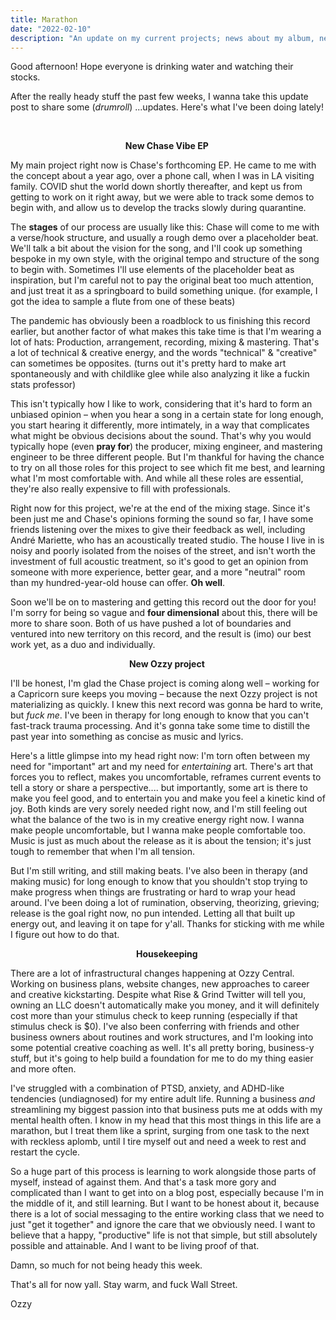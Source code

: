 ```yaml
---
title: Marathon
date: "2022-02-10"
description: "An update on my current projects; news about my album, news about Chase's forthcoming EP, and other updates."
---
```


<article class="body-section">
<p>Good afternoon! Hope everyone is drinking water and watching their stocks.&nbsp;</p>
<p>After the really heady stuff the past few weeks, I wanna take this update post to share some (<em>drumroll</em>) ...updates. Here&#39;s what I&#39;ve been doing lately!</p>
<p>&nbsp;</p><!-- more -->
<p style="text-align: center;"><span class="font_xl"><strong>New Chase Vibe EP&nbsp;</strong></span></p>
<p>My main project right now is Chase&#39;s forthcoming EP. He came to me with the concept about a year ago, over a phone call, when I was in LA visiting family. COVID shut the world down shortly thereafter, and kept us from getting to work on it right away, but we were able to track some demos to begin with, and allow us to develop the tracks slowly during quarantine.&nbsp;</p>
<p>The <strong>stages</strong> of our process are usually like this: Chase will come to me with a verse/hook structure, and usually a rough demo over a placeholder beat. We&#39;ll talk a bit about the vision for the song, and I&#39;ll cook up something bespoke in my own style, with the original tempo and structure of the song to begin with. Sometimes I&#39;ll use elements of the placeholder beat as inspiration, but I&#39;m careful not to pay the original beat too much attention, and just treat it as a springboard to build something unique. (for example, I got the idea to sample a flute from one of these beats)&nbsp;</p>
<p>The pandemic has obviously been a roadblock to us finishing this record earlier, but another factor of what makes this take time is that I&#39;m wearing a lot of hats: Production, arrangement, recording, mixing &amp; mastering. That&#39;s a lot of technical &amp; creative energy, and the words &quot;technical&quot; &amp; &quot;creative&quot; can sometimes be opposites. (turns out it&#39;s pretty hard to make art spontaneously and with childlike glee while also analyzing it like a fuckin stats professor)</p>
<p>This isn&#39;t typically how I like to work, considering that it&#39;s hard to form an unbiased opinion &ndash; when you hear a song in a certain state for long enough, you start hearing it differently, more intimately, in a way that complicates what might be obvious decisions about the sound. That&#39;s why you would typically hope (even <strong>pray for</strong>) the producer, mixing engineer, and mastering engineer to be three different people. But I&#39;m thankful for having the chance to try on all those roles for this project to see which fit me best, and learning what I&#39;m most comfortable with. And while all these roles are essential, they&#39;re also really&nbsp;expensive to fill with professionals.</p>
<p>Right now for this project, we&#39;re at the end of the mixing stage. Since it&#39;s been just me and Chase&#39;s opinions forming the sound so far, I have some friends listening over the mixes to give their feedback as well, including Andr&eacute; Mariette, who has an acoustically treated studio. The house I live in is noisy and poorly isolated from the noises of the street, and isn&#39;t worth the investment of full acoustic treatment, so it&#39;s good to get an opinion from someone with more experience, better gear, and a more &quot;neutral&quot; room than my hundred-year-old house can offer. <strong>Oh well</strong>.&nbsp;</p>
<p>Soon we&#39;ll be on to mastering and getting this record out the door for you! I&#39;m sorry for being so vague and <strong>four dimensional</strong> about this, there will be more to share soon. Both of us have pushed a lot of boundaries and ventured into new territory on this record, and the result is (imo) our best work yet, as a duo and individually.</p>
<p style="text-align: center;"><span class="font_xl"><strong>New Ozzy project&nbsp;</strong></span></p>
<p>I&#39;ll be honest,&nbsp;I&#39;m glad the Chase project is coming along well &ndash; working for a Capricorn sure keeps you moving&nbsp;&ndash;&nbsp;because the next Ozzy project is not materializing as quickly. I knew this next record was gonna be hard to write, but <em>fuck me</em>. I&#39;ve been in therapy for long enough to know that you can&#39;t fast-track trauma processing. And it&#39;s gonna take some time to distill the past year into something as concise as music and lyrics.&nbsp;</p>
<p>Here&#39;s a little glimpse into my head right now: I&#39;m torn often between my need for &quot;important&quot; art and my need for <em>entertaining</em> art. There&#39;s art that forces you to reflect, makes you uncomfortable, reframes current events to tell a story or share a perspective.... but importantly, some art is there to make you feel good, and to entertain you and make you feel a kinetic kind of joy. Both kinds are very sorely needed right now, and I&#39;m still feeling out what the balance of the two is in my creative energy right now. I wanna make people uncomfortable, but I wanna make people comfortable too. Music is just as much about the release as it is about the tension; it&#39;s just tough to remember that when I&#39;m all tension.</p>
<p>But I&#39;m still writing, and still making beats. I&#39;ve also been in therapy (and making music) for long enough to know that you shouldn&#39;t stop trying to make progress when things are frustrating or hard to wrap your head around. I&#39;ve been doing a lot of rumination, observing, theorizing, grieving; release is the goal right now, no pun intended. Letting all that built up energy out, and leaving it on tape for y&#39;all. Thanks for sticking with me while I figure out how to do that.</p>
<p style="text-align: center;"><span class="font_xl"><strong>Housekeeping&nbsp;</strong></span></p>
<p>There are a lot of infrastructural changes happening at Ozzy Central. Working on business plans, website changes, new approaches to career and creative kickstarting. Despite what Rise &amp; Grind Twitter will tell you, owning an LLC doesn&#39;t automatically make you money, and it will definitely cost more than your stimulus check to keep running (especially if that stimulus check is $0). I&#39;ve also been conferring with friends and other business owners about routines and work structures, and I&#39;m looking into some potential creative coaching as well. It&#39;s all pretty boring, business-y stuff, but it&#39;s going to help build a foundation for me to do my thing easier and more often.&nbsp;</p>
<p>I&#39;ve struggled with a combination of PTSD, anxiety, and ADHD-like tendencies (undiagnosed) for my entire adult life. Running a business <em>and</em> streamlining my biggest passion into that business puts me at odds with my mental health often.&nbsp;I know in my head that this most things in this life are a marathon, but I treat them like a sprint, surging from one task to the next with reckless aplomb, until I tire myself out and need a week to rest and restart the cycle.&nbsp;</p>
<p>So a huge part of this process is learning to work alongside those parts of myself, instead of against them. And that&#39;s a task more gory and complicated than I want to get into on a blog post, especially because I&#39;m in the middle of it, and still learning. But I want to be honest about it, because there is a lot of social messaging to the entire working class that we need to just &quot;get it together&quot; and ignore the care that we obviously need. I want to believe that a happy, &quot;productive&quot; life is not that simple, but still absolutely possible and attainable. And I want to be living proof of that.&nbsp;</p>
<p>Damn, so much for not being heady this week.&nbsp;</p>
<p>That&#39;s all for now yall. Stay warm, and fuck Wall Street.&nbsp;</p>
<p>Ozzy</p>
</article>
